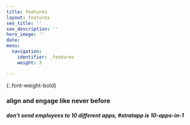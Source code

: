 ```yaml
---
title: features
layout: features
seo_title: ''
seo_description: ''
hero_image: ''
date: 
menu:
  navigation:
    identifier: _features
    weight: 3

---
```

{:.font-weight-bold}

### align and engage like never before

##### don't send employees to 10 different apps, #stratapp is 10-apps-in-1
